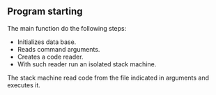 ## Program starting

The main function do the following steps:

  - Initializes data base.
  - Reads command arguments.
  - Creates a code reader.
  - With such reader run an isolated stack machine.

The stack machine read code from the file indicated in arguments and executes
it.

